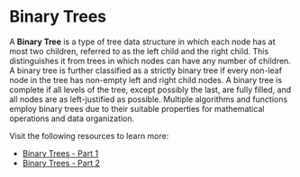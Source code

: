 # Binary Trees

A **Binary Tree** is a type of tree data structure in which each node has at most two children, referred to as the left child and the right child. This distinguishes it from trees in which nodes can have any number of children. A binary tree is further classified as a strictly binary tree if every non-leaf node in the tree has non-empty left and right child nodes. A binary tree is complete if all levels of the tree, except possibly the last, are fully filled, and all nodes are as left-justified as possible. Multiple algorithms and functions employ binary trees due to their suitable properties for mathematical operations and data organization.

Visit the following resources to learn more:

- [Binary Trees - Part 1](https://www.youtube.com/watch?v=76dhtgZt38A&list=PLUl4u3cNGP63EdVPNLG3ToM6LaEUuStEY&index=9)
- [Binary Trees - Part 2](https://www.youtube.com/watch?v=U1JYwHcFfso&list=PLUl4u3cNGP63EdVPNLG3ToM6LaEUuStEY&index=10)
